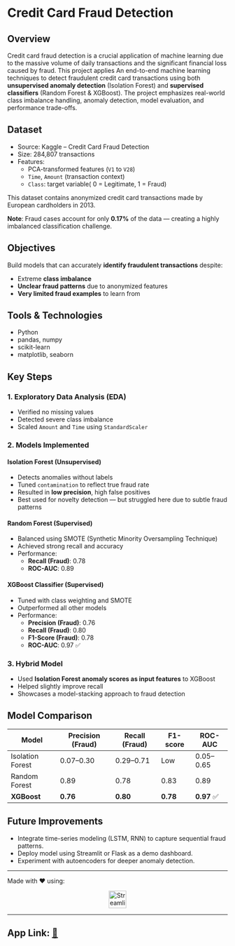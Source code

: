 # Credit Card Fraud Detection 

## Overview
Credit card fraud detection is a crucial application of machine learning due to the massive volume of daily transactions and the significant financial loss caused by fraud. This project applies An end-to-end machine learning techniques to detect fraudulent credit card transactions using both **unsupervised anomaly detection** (Isolation Forest) and **supervised classifiers** (Random Forest & XGBoost). The project emphasizes real-world class imbalance handling, anomaly detection, model evaluation, and performance trade-offs.





## Dataset

- Source: Kaggle – Credit Card Fraud Detection
- Size: 284,807 transactions
- Features:
  - PCA-transformed features (`V1` to `V28`)
  - `Time`, `Amount` (transaction context)
  - `Class`: target variable( 0 = Legitimate, 1 = Fraud)
   
 
This dataset contains anonymized credit card transactions made by European cardholders in 2013.

**Note**: Fraud cases account for only **0.17%** of the data — creating a highly imbalanced classification challenge.


## Objectives

Build models that can accurately **identify fraudulent transactions** despite:
- Extreme **class imbalance**
- **Unclear fraud patterns** due to anonymized features
- **Very limited fraud examples** to learn from

## Tools & Technologies

- Python
- pandas, numpy
- scikit-learn
- matplotlib, seaborn

## Key Steps

###  1. Exploratory Data Analysis (EDA)
- Verified no missing values
- Detected severe class imbalance
- Scaled `Amount` and `Time` using `StandardScaler`

###  2. Models Implemented

#### **Isolation Forest (Unsupervised)**
- Detects anomalies without labels
- Tuned `contamination` to reflect true fraud rate
- Resulted in **low precision**, high false positives
- Best used for novelty detection — but struggled here due to subtle fraud patterns

####  **Random Forest (Supervised)**
- Balanced using SMOTE (Synthetic Minority Oversampling Technique)
- Achieved strong recall and accuracy
- Performance:
  - **Recall (Fraud)**: 0.78
  - **ROC-AUC**: 0.89
 
####  **XGBoost Classifier (Supervised)**
- Tuned with class weighting and SMOTE
- Outperformed all other models
- Performance:
  - **Precision (Fraud)**: 0.76
  - **Recall (Fraud)**: 0.80
  - **F1-Score (Fraud)**: 0.78
  - **ROC-AUC**: 0.97 ✅
    
### 3. Hybrid Model
- Used **Isolation Forest anomaly scores as input features** to XGBoost
- Helped slightly improve recall
- Showcases a model-stacking approach to fraud detection


## Model Comparison

| Model              | Precision (Fraud) | Recall (Fraud) | F1-score | ROC-AUC |
|-------------------|-------------------|----------------|----------|---------|
| Isolation Forest   | 0.07–0.30         | 0.29–0.71      | Low      | 0.05–0.65 |
| Random Forest      | 0.89              | 0.78           | 0.83     | 0.89    |
| **XGBoost**        | **0.76**          | **0.80**       | **0.78** | **0.97** ✅ |

## Future Improvements

- Integrate time-series modeling (LSTM, RNN) to capture sequential fraud patterns.
- Deploy model using Streamlit or Flask as a demo dashboard.
- Experiment with autoencoders for deeper anomaly detection.
----
Made with ❤️ using:
<p align="center"> <img src="https://streamlit.io/images/brand/streamlit-logo-primary-colormark-darktext.svg" alt="Streamlit" height="40"/> </p>

----
## App Link: [🔗](https://fraudetecti.streamlit.app/)
